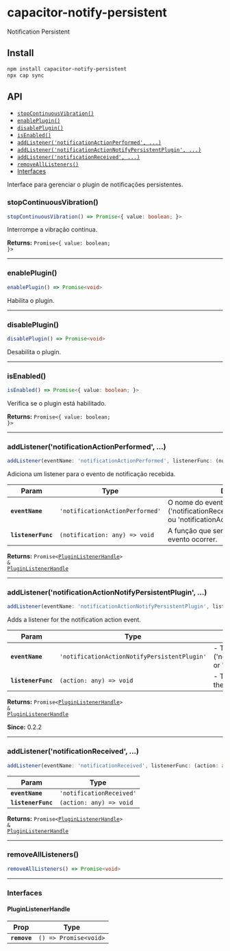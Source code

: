 # capacitor-notify-persistent

Notification Persistent

## Install

```bash
npm install capacitor-notify-persistent
npx cap sync
```

## API

<docgen-index>

* [`stopContinuousVibration()`](#stopcontinuousvibration)
* [`enablePlugin()`](#enableplugin)
* [`disablePlugin()`](#disableplugin)
* [`isEnabled()`](#isenabled)
* [`addListener('notificationActionPerformed', ...)`](#addlistenernotificationactionperformed-)
* [`addListener('notificationActionNotifyPersistentPlugin', ...)`](#addlistenernotificationactionnotifypersistentplugin-)
* [`addListener('notificationReceived', ...)`](#addlistenernotificationreceived-)
* [`removeAllListeners()`](#removealllisteners)
* [Interfaces](#interfaces)

</docgen-index>

<docgen-api>
<!--Update the source file JSDoc comments and rerun docgen to update the docs below-->

Interface para gerenciar o plugin de notificações persistentes.

### stopContinuousVibration()

```typescript
stopContinuousVibration() => Promise<{ value: boolean; }>
```

Interrompe a vibração contínua.

**Returns:** <code>Promise&lt;{ value: boolean; }&gt;</code>

--------------------


### enablePlugin()

```typescript
enablePlugin() => Promise<void>
```

Habilita o plugin.

--------------------


### disablePlugin()

```typescript
disablePlugin() => Promise<void>
```

Desabilita o plugin.

--------------------


### isEnabled()

```typescript
isEnabled() => Promise<{ value: boolean; }>
```

Verifica se o plugin está habilitado.

**Returns:** <code>Promise&lt;{ value: boolean; }&gt;</code>

--------------------


### addListener('notificationActionPerformed', ...)

```typescript
addListener(eventName: 'notificationActionPerformed', listenerFunc: (notification: any) => void) => Promise<PluginListenerHandle> & PluginListenerHandle
```

Adiciona um listener para o evento de notificação recebida.

| Param              | Type                                        | Description                                                                              |
| ------------------ | ------------------------------------------- | ---------------------------------------------------------------------------------------- |
| **`eventName`**    | <code>'notificationActionPerformed'</code>  | O nome do evento ('notificationReceivedNotifyPersistentPlugin' ou 'notificationAction'). |
| **`listenerFunc`** | <code>(notification: any) =&gt; void</code> | A função que será chamada quando o evento ocorrer.                                       |

**Returns:** <code>Promise&lt;<a href="#pluginlistenerhandle">PluginListenerHandle</a>&gt; & <a href="#pluginlistenerhandle">PluginListenerHandle</a></code>

--------------------


### addListener('notificationActionNotifyPersistentPlugin', ...)

```typescript
addListener(eventName: 'notificationActionNotifyPersistentPlugin', listenerFunc: (action: any) => void) => Promise<PluginListenerHandle> & PluginListenerHandle
```

Adds a listener for the notification action event.

| Param              | Type                                                    | Description                                                                                   |
| ------------------ | ------------------------------------------------------- | --------------------------------------------------------------------------------------------- |
| **`eventName`**    | <code>'notificationActionNotifyPersistentPlugin'</code> | - The name of the event ('notificationActionNotifyPersistentPlugin' or 'notificationAction'). |
| **`listenerFunc`** | <code>(action: any) =&gt; void</code>                   | - The function that will be called when the event occurs.                                     |

**Returns:** <code>Promise&lt;<a href="#pluginlistenerhandle">PluginListenerHandle</a>&gt; & <a href="#pluginlistenerhandle">PluginListenerHandle</a></code>

**Since:** 0.2.2

--------------------


### addListener('notificationReceived', ...)

```typescript
addListener(eventName: 'notificationReceived', listenerFunc: (action: any) => void) => Promise<PluginListenerHandle> & PluginListenerHandle
```

| Param              | Type                                  |
| ------------------ | ------------------------------------- |
| **`eventName`**    | <code>'notificationReceived'</code>   |
| **`listenerFunc`** | <code>(action: any) =&gt; void</code> |

**Returns:** <code>Promise&lt;<a href="#pluginlistenerhandle">PluginListenerHandle</a>&gt; & <a href="#pluginlistenerhandle">PluginListenerHandle</a></code>

--------------------


### removeAllListeners()

```typescript
removeAllListeners() => Promise<void>
```

--------------------


### Interfaces


#### PluginListenerHandle

| Prop         | Type                                      |
| ------------ | ----------------------------------------- |
| **`remove`** | <code>() =&gt; Promise&lt;void&gt;</code> |

</docgen-api>
